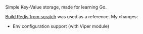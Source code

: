 Simple Key-Value storage, made for learning Go.

[Build Redis from scratch](https://www.build-redis-from-scratch.dev) was used as a reference. My changes:
- Env configuration support (with Viper module)